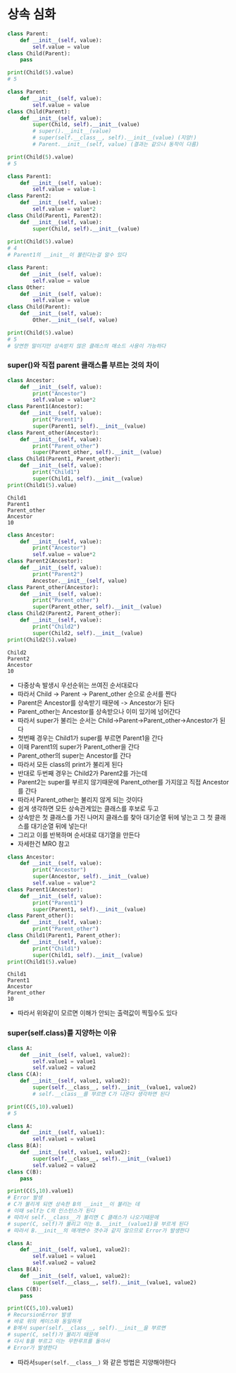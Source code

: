 # 상속 심화

```python
class Parent:
    def __init__(self, value):
        self.value = value
class Child(Parent):
    pass

print(Child(5).value)
# 5
```

```python
class Parent:
    def __init__(self, value):
        self.value = value
class Child(Parent):
    def __init__(self, value):
        super(Child, self).__init__(value)
        # super().__init__(value)
        # super(self.__class__, self).__init__(value) (지양!)
        # Parent.__init__(self, value) (결과는 같으나 동작이 다름)

print(Child(5).value)
# 5
```

```python
class Parent1:
    def __init__(self, value):
        self.value = value-1
class Parent2:
    def __init__(self, value):
        self.value = value*2
class Child(Parent1, Parent2):
    def __init__(self, value):
        super(Child, self).__init__(value)
        
print(Child(5).value)
# 4
# Parent1의 __init__이 불린다는걸 알수 있다
```

```python
class Parent:
    def __init__(self, value):
        self.value = value
class Other:
    def __init__(self, value):
        self.value = value
class Child(Parent):
    def __init__(self, value):
        Other.__init__(self, value)

print(Child(5).value)
# 5
# 당연한 말이지만 상속받지 않은 클래스의 매소드 사용이 가능하다
```

### super()와 직접 parent 클래스를 부르는 것의 차이

```python
class Ancestor:
    def __init__(self, value):
        print("Ancestor")
        self.value = value*2
class Parent1(Ancestor):
    def __init__(self, value):
        print("Parent1")
        super(Parent1, self).__init__(value)
class Parent_other(Ancestor):
    def __init__(self, value):
        print("Parent_other")
        super(Parent_other, self).__init__(value)
class Child1(Parent1, Parent_other):
    def __init__(self, value):
        print("Child1")
        super(Child1, self).__init__(value)
print(Child1(5).value)
```

```
Child1
Parent1
Parent_other
Ancestor
10
```

```python
class Ancestor:
    def __init__(self, value):
        print("Ancestor")
        self.value = value*2
class Parent2(Ancestor):
    def __init__(self, value):
        print("Parent2")
        Ancestor.__init__(self, value)
class Parent_other(Ancestor):
    def __init__(self, value):
        print("Parent_other")
        super(Parent_other, self).__init__(value)
class Child2(Parent2, Parent_other):
    def __init__(self, value):
        print("Child2")
        super(Child2, self).__init__(value)
print(Child2(5).value)
```

```
Child2
Parent2
Ancestor
10
```

- 다중상속 발생시 우선순위는 쓰여진 순서대로다
- 따라서 Child -> Parent -> Parent_other 순으로 순서를 짠다
- Parent은 Ancestor를 상속받기 때문에 -> Ancestor가 된다
- Parent_other는 Ancestor를 상속받으나 이미 있기에 넘어간다
- 따라서 super가 불리는 순서는 Child->Parent->Parent_other->Ancestor가 된다
- 첫번째 경우는 Child1가 super를 부르면 Parent1을 간다
- 이때 Parent1의 super가 Parent_other을 간다
- Parent_other의 super는 Ancestor를 간다
- 따라서 모든 class의 print가 불리게 된다
- 반대로 두번째 경우는 Child2가 Parent2를 가는데
- Parent2는 super를 부르지 않기때문에 Parent_other를 가지않고 직접 Ancestor를 간다
- 따라서 Parent_other는 불리지 않게 되는 것이다
- 쉽게 생각하면 모든 상속관계있는 클래스를 후보로 두고
- 상속받은 첫 클래스를 가진 나머지 클래스를 찾아 대기순열 뒤에 넣는고 그 첫 클래스를 대기순열 뒤에 넣는다!
- 그리고 이를 반복하며 순서대로 대기열을 만든다
- 자세한건 MRO 참고

```python
class Ancestor:
    def __init__(self, value):
        print("Ancestor")
        super(Ancestor, self).__init__(value)
        self.value = value*2
class Parent1(Ancestor):
    def __init__(self, value):
        print("Parent1")
        super(Parent1, self).__init__(value)
class Parent_other():
    def __init__(self, value):
        print("Parent_other")
class Child1(Parent1, Parent_other):
    def __init__(self, value):
        print("Child1")
        super(Child1, self).__init__(value)
print(Child1(5).value)
```
```
Child1
Parent1
Ancestor
Parent_other
10
```
- 따라서 위와같이 모르면 이해가 안되는 출력값이 찍힐수도 있다


### super(self.__class__)를 지양하는 이유

```python
class A:
    def __init__(self, value1, value2):
        self.value1 = value1
        self.value2 = value2
class C(A):
    def __init__(self, value1, value2):
        super(self.__class__, self).__init__(value1, value2)
        # self.__class__를 부르면 C가 나온다 생각하면 된다

print(C(5,10).value1)
# 5
```

```python
class A:
    def __init__(self, value1):
        self.value1 = value1
class B(A):
    def __init__(self, value1, value2):
        super(self.__class__, self).__init__(value1)
        self.value2 = value2
class C(B):
    pass

print(C(5,10).value1)
# Error 발생
# C가 불리게 되면 상속한 B의 __init__이 불리는 데
# 이때 self는 C의 인스턴스가 된다
# 따라서 self.__class__가 불리면 C 클래스가 나오기때문에
# super(C, self)가 불리고 이는 B.__init__(value1)을 부르게 된다
# 따라서 B.__init__의 매개변수 갯수과 같지 않으므로 Error가 발생한다
```

```python
class A:
    def __init__(self, value1, value2):
        self.value1 = value1
        self.value2 = value2
class B(A):
    def __init__(self, value1, value2):
        super(self.__class__, self).__init__(value1, value2)
class C(B):
    pass

print(C(5,10).value1)
# RecursionError 발생
# 바로 위의 케이스와 동일하게
# B에서 super(self.__class__, self).__init__을 부르면
# super(C, self)가 불리기 때문에
# 다시 B를 부르고 이는 무한루프를 돌아서
# Error가 발생한다
```

- 따라서```super(self.__class__)``` 와 같은 방법은 지양해야한다
